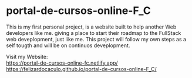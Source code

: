 # portal-de-cursos-online-F_C
This is my first personal project, is a website built to help another Web developers like me. giving a place to start their roadmap to the FullStack web deveplopment, just like me. This project will follow my own steps as a self tougth and will be on continuos deveplopment.


Visit my Website: 
<br>
https://portal-de-cursos-online-fc.netlify.app/
<br>
https://felizardocaculo.github.io/portal-de-cursos-online-F_C/


